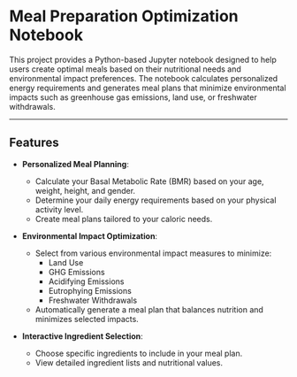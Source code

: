 # Meal Preparation Optimization Notebook

This project provides a Python-based Jupyter notebook designed to help users create optimal meals based on their nutritional needs and environmental impact preferences. The notebook calculates personalized energy requirements and generates meal plans that minimize environmental impacts such as greenhouse gas emissions, land use, or freshwater withdrawals.

---

## Features

- **Personalized Meal Planning**:
  - Calculate your Basal Metabolic Rate (BMR) based on your age, weight, height, and gender.
  - Determine your daily energy requirements based on your physical activity level.
  - Create meal plans tailored to your caloric needs.

- **Environmental Impact Optimization**:
  - Select from various environmental impact measures to minimize:
    - Land Use
    - GHG Emissions
    - Acidifying Emissions
    - Eutrophying Emissions
    - Freshwater Withdrawals
  - Automatically generate a meal plan that balances nutrition and minimizes selected impacts.

- **Interactive Ingredient Selection**:
  - Choose specific ingredients to include in your meal plan.
  - View detailed ingredient lists and nutritional values.

